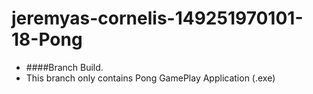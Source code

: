 # jeremyas-cornelis-149251970101-18-Pong
* ####Branch Build.
* This branch only contains Pong GamePlay Application (.exe)
